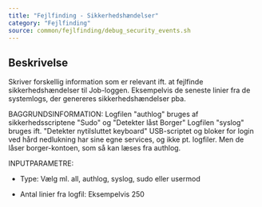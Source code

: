 ```yaml
---
title: "Fejlfinding - Sikkerhedshændelser"
category: "Fejlfinding"
source: common/fejlfinding/debug_security_events.sh
---
```


## Beskrivelse
Skriver forskellig information som er relevant ift. at fejlfinde sikkerhedshændelser til Job-loggen. 
Eksempelvis de seneste linier fra de systemlogs, der genereres sikkerhedshændelser pba.

BAGGRUNDSINFORMATION:
Logfilen "authlog" bruges af sikkerhedsscriptene "Sudo" og "Detekter låst Borger"
Logfilen "syslog" bruges ift. "Detekter nytilsluttet keyboard"
USB-scriptet og bloker for login ved hård nedlukning har sine egne services, og ikke pt. logfiler. Men de låser borger-kontoen, som så kan læses fra authlog.

INPUTPARAMETRE:
- Type: Vælg ml. all, authlog, syslog, sudo eller usermod

- Antal linier fra logfil:
Eksempelvis 250